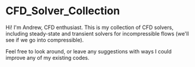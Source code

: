 # CFD_Solver_Collection
Hi! I'm Andrew, CFD enthusiast. This is my collection of CFD solvers, including steady-state and transient solvers for incompressible flows (we'll see if we go into compressible).

Feel free to look around, or leave any suggestions with ways I could improve any of my existing codes.
